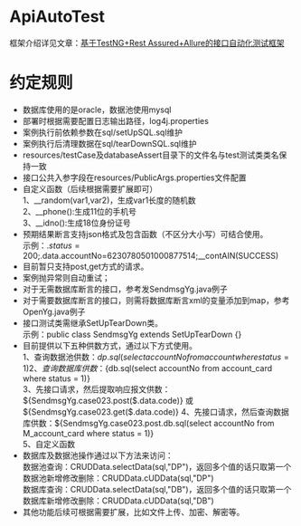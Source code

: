 # ApiAutoTest
框架介绍详见文章：[基于TestNG+Rest Assured+Allure的接口自动化测试框架](https://www.jianshu.com/p/880f5eeba016)
# 约定规则
- 数据库使用的是oracle，数据池使用mysql
- 部署时根据需要配置日志输出路径，log4j.properties
- 案例执行前依赖参数在sql/setUpSQL.sql维护
- 案例执行后清理数据在sql/tearDownSQL.sql维护
- resources/testCase及databaseAssert目录下的文件名与test测试类类名保持一致
- 接口公共入参字段在resources/PublicArgs.properties文件配置
- 自定义函数（后续根据需要扩展即可）  
1、__random(var1,var2)，生成var1长度的随机数  
2、__phone():生成11位的手机号    
3、__idno():生成18位身份证号  
- 预期结果断言支持json格式及包含函数（不区分大小写）可结合使用。  
示例：$.status=200;$.data.accountNo=6230780501000877514;__contAIN(SUCCESS)
- 目前暂只支持post,get方式的请求。
- 案例抛异常则自动重试；
- 对于无需数据库断言的接口，参考发SendmsgYg.java例子
- 对于需要数据库断言的接口，则需将数据库断言xml的变量添加到map，参考OpenYg.java例子
- 接口测试类需继承SetUpTearDown类。  
示例：public class SendmsgYg extends SetUpTearDown {}
- 目前提供以下五种供数方式，通过以下方式使用。  
  1、查询数据池供数：${dp.sql(select accountNo from account where status = 1)}  
  2、查询数据库供数：${db.sql(select accountNo from account_card where status = 1)}  
  3、先接口请求，然后提取响应报文供数：${SendmsgYg.case023.post($.data.code)} 或 ${SendmsgYg.case023.get($.data.code)}  
  4、先接口请求，然后查询数据库供数：${SendmsgYg.case023.post.db.sql(select accountNo from M_account_card where status = 1)}  
  5、自定义函数
- 数据库及数据池操作通过以下方法来访问：  
数据池查询：CRUDData.selectData(sql,"DP")，返回多个值的话只取第一个    
数据池新增修改删除：CRUDData.cUDData(sql,"DP")  
数据库查询：CRUDData.selectData(sql,"DB")，返回多个值的话只取第一个    
数据库新增修改删除：CRUDData.cUDData(sql,"DB")  
- 其他功能后续可根据需要扩展，比如文件上传、加密、解密等。
